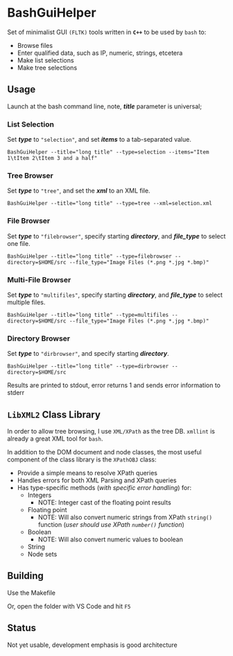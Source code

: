 # BashGuiHelper
Set of minimalist GUI `(FLTK)` tools written in **`C++`** to be used by `bash` to:
- Browse files
- Enter qualified data, such as IP, numeric, strings, etcetera
- Make list selections
- Make tree selections

## Usage
Launch at the bash command line, note, ***title*** parameter is universal;
### List Selection
Set ***type*** to `"selection"`, and set ***items*** to a tab-separated value.

  `BashGuiHelper --title="long title" --type=selection --items="Item 1\tItem 2\tItem 3 and a half"`

### Tree Browser
Set ***type*** to `"tree"`, and set the ***xml*** to an XML file.
  
  `BashGuiHelper --title="long title" --type=tree --xml=selection.xml`

### File Browser
Set ***type*** to `"filebrowser"`, specify starting ***directory***, and ***file_type*** to select one file.
  
  `BashGuiHelper --title="long title" --type=filebrowser --directory=$HOME/src --file_type="Image Files (*.png *.jpg *.bmp)"`

### Multi-File Browser
Set ***type*** to `"multifiles"`, specify starting ***directory***, and ***file_type*** to select multiple files.
  
  `BashGuiHelper --title="long title" --type=multifiles --directory=$HOME/src --file_type="Image Files (*.png *.jpg *.bmp)"`

### Directory Browser
Set ***type*** to `"dirbrowser"`, and specify starting ***directory***.
  
  `BashGuiHelper --title="long title" --type=dirbrowser --directory=$HOME/src`

Results are printed to stdout, error returns 1 and sends error information to stderr

## `LibXML2` Class Library
In order to allow tree browsing, I use `XML/XPath` as the tree DB. `xmllint` is already a great XML tool for `bash`.

In addition to the DOM document and node classes, the most useful component of the class library is the `XPathOBJ` class:
- Provide a simple means to resolve XPath queries
- Handles errors for both XML Parsing and XPath queries
- Has type-specific methods (*with specific error handling*) for:
  - Integers
    - NOTE: Integer cast of the floating point results
  - Floating point
    - NOTE: Will also convert numeric strings from XPath `string()` function (*user should use XPath `number()` function*)
  - Boolean
    - NOTE: Will also convert numeric values to boolean
  - String
  - Node sets

## Building
Use the Makefile

Or, open the folder with VS Code and hit `F5`

## Status
Not yet usable, development emphasis is good architecture
